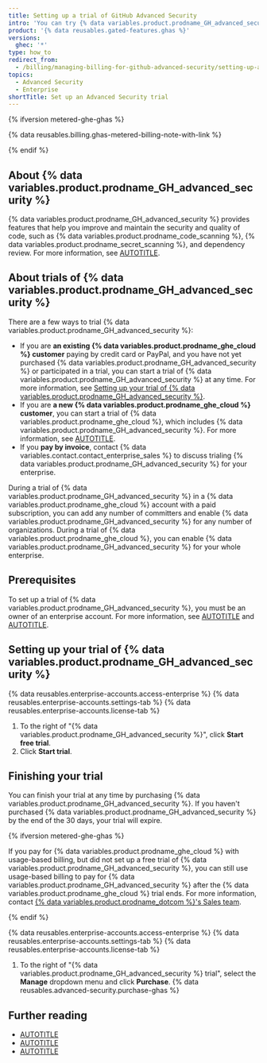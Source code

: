 ```yaml
---
title: Setting up a trial of GitHub Advanced Security
intro: 'You can try {% data variables.product.prodname_GH_advanced_security %} for free.'
product: '{% data reusables.gated-features.ghas %}'
versions:
  ghec: '*'
type: how_to
redirect_from:
  - /billing/managing-billing-for-github-advanced-security/setting-up-a-trial-of-github-advanced-security
topics:
  - Advanced Security
  - Enterprise
shortTitle: Set up an Advanced Security trial
---
```


{% ifversion metered-ghe-ghas %}

{% data reusables.billing.ghas-metered-billing-note-with-link %}

{% endif %}

## About {% data variables.product.prodname_GH_advanced_security %}

{% data variables.product.prodname_GH_advanced_security %} provides features that help you improve and maintain the security and quality of code, such as {% data variables.product.prodname_code_scanning %}, {% data variables.product.prodname_secret_scanning %}, and dependency review. For more information, see [AUTOTITLE](/get-started/learning-about-github/about-github-advanced-security).

## About trials of {% data variables.product.prodname_GH_advanced_security %}

There are a few ways to trial {% data variables.product.prodname_GH_advanced_security %}:

* If you are **an existing {% data variables.product.prodname_ghe_cloud %} customer** paying by credit card or PayPal, and you have not yet purchased {% data variables.product.prodname_GH_advanced_security %} or participated in a trial, you can start a trial of {% data variables.product.prodname_GH_advanced_security %} at any time. For more information, see [Setting up your trial of {% data variables.product.prodname_GH_advanced_security %}](#setting-up-your-trial-of-github-advanced-security).
* If you are **a new {% data variables.product.prodname_ghe_cloud %} customer**, you can start a trial of {% data variables.product.prodname_ghe_cloud %}, which includes {% data variables.product.prodname_GH_advanced_security %}. For more information, see [AUTOTITLE](/enterprise-cloud@latest/admin/overview/setting-up-a-trial-of-github-enterprise-cloud).
* If you **pay by invoice**, contact {% data variables.contact.contact_enterprise_sales %} to discuss trialing {% data variables.product.prodname_GH_advanced_security %} for your enterprise.

During a trial of {% data variables.product.prodname_GH_advanced_security %} in a {% data variables.product.prodname_ghe_cloud %} account with a paid subscription, you can add any number of committers and enable {% data variables.product.prodname_GH_advanced_security %} for any number of organizations. During a trial of {% data variables.product.prodname_ghe_cloud %}, you can enable {% data variables.product.prodname_GH_advanced_security %} for your whole enterprise.

## Prerequisites

To set up a trial of {% data variables.product.prodname_GH_advanced_security %}, you must be an owner of an enterprise account. For more information, see [AUTOTITLE](/admin/overview/about-enterprise-accounts) and [AUTOTITLE](/admin/managing-accounts-and-repositories/managing-users-in-your-enterprise/roles-in-an-enterprise#enterprise-owners).

## Setting up your trial of {% data variables.product.prodname_GH_advanced_security %}

{% data reusables.enterprise-accounts.access-enterprise %}
{% data reusables.enterprise-accounts.settings-tab %}
{% data reusables.enterprise-accounts.license-tab %}
1. To the right of "{% data variables.product.prodname_GH_advanced_security %}", click **Start free trial**.
1. Click **Start trial**.

## Finishing your trial

You can finish your trial at any time by purchasing {% data variables.product.prodname_GH_advanced_security %}. If you haven't purchased {% data variables.product.prodname_GH_advanced_security %} by the end of the 30 days, your trial will expire.

{% ifversion metered-ghe-ghas %}

If you pay for {% data variables.product.prodname_ghe_cloud %} with usage-based billing, but did not set up a free trial of {% data variables.product.prodname_GH_advanced_security %}, you can still use usage-based billing to pay for {% data variables.product.prodname_GH_advanced_security %} after the {% data variables.product.prodname_ghe_cloud %} trial ends. For more information, contact [{% data variables.product.prodname_dotcom %}'s Sales team](https://enterprise.github.com/contact).

{% endif %}

{% data reusables.enterprise-accounts.access-enterprise %}
{% data reusables.enterprise-accounts.settings-tab %}
{% data reusables.enterprise-accounts.license-tab %}
1. To the right of "{% data variables.product.prodname_GH_advanced_security %} trial", select the **Manage** dropdown menu and click **Purchase**.
{% data reusables.advanced-security.purchase-ghas %}

## Further reading

* [AUTOTITLE](/get-started/learning-about-github/about-github-advanced-security)
* [AUTOTITLE](/code-security/adopting-github-advanced-security-at-scale)
* [AUTOTITLE](/code-security/securing-your-organization/introduction-to-securing-your-organization-at-scale/about-enabling-security-features-at-scale)
